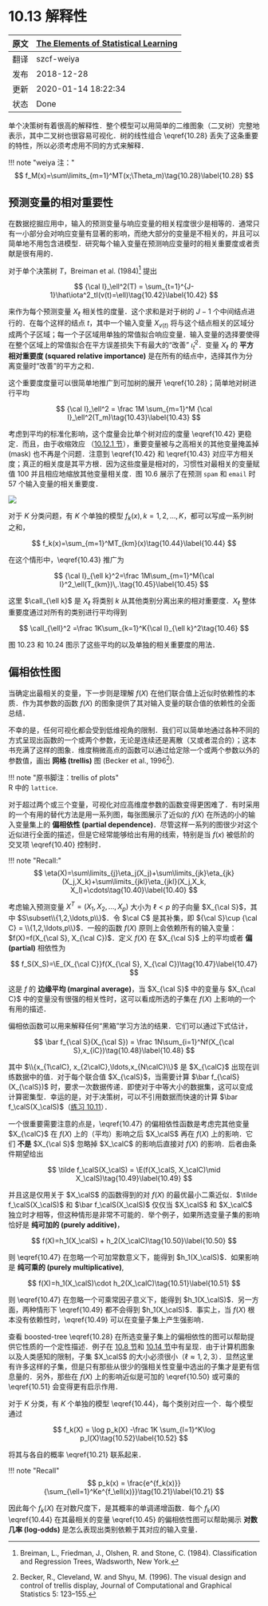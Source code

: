 # 10.13 解释性

| 原文   | [The Elements of Statistical Learning](https://web.stanford.edu/~hastie/ElemStatLearn/printings/ESLII_print12.pdf#page=386) |
| ---- | ---------------------------------------- |
| 翻译   | szcf-weiya                               |
| 发布 | 2018-12-28 |
|更新|2020-01-14 18:22:34|
|状态| Done


单个决策树有着很高的解释性．整个模型可以用简单的二维图象（二叉树）完整地表示，其中二叉树也很容易可视化．树的线性组合 \eqref{10.28} 丢失了这条重要的特性，所以必须考虑用不同的方式来解释．

!!! note "weiya 注："
    $$
    f_M(x)=\sum\limits_{m=1}^MT(x;\Theta_m)\tag{10.28}\label{10.28}
    $$

## 预测变量的相对重要性

在数据挖掘应用中，输入的预测变量与响应变量的相关程度很少是相等的．通常只有一小部分会对响应变量有显著的影响，而绝大部分的变量是不相关的，并且可以简单地不用包含进模型．研究每个输入变量在预测响应变量时的相关重要度或者贡献是很有用的．

对于单个决策树 $T$，Breiman et al. (1984)[^1] 提出

$$
{\cal I}_\ell^2(T) = \sum_{t=1}^{J-1}\hat\iota^2_tI(v(t)=\ell)\tag{10.42}\label{10.42}
$$

来作为每个预测变量 $X_\ell$ 相关性的度量．这个求和是对于树的 $J-1$ 个中间结点进行的．在每个这样的结点 $t$，其中一个输入变量 $X_{v(t)}$ 将与这个结点相关的区域分成两个子区域；每一个子区域用单独的常值拟合响应变量．输入变量的选择要使得在整个区域上的常值拟合在平方误差损失下有最大的“改善” $\hat\iota_t^2$．变量 $X_\ell$ 的 **平方相对重要度 (squared relative importance)** 是在所有的结点中，选择其作为分离变量时“改善”的平方之和．

[^1]: Breiman, L., Friedman, J., Olshen, R. and Stone, C. (1984). Classification and Regression Trees, Wadsworth, New York.

这个重要度度量可以很简单地推广到可加树的展开 \eqref{10.28}；简单地对树进行平均

$$
{\cal I}_\ell^2 = \frac 1M \sum_{m=1}^M {\cal I}_\ell^2(T_m)\tag{10.43}\label{10.43}
$$

考虑到平均的标准化影响，这个度量会比单个树对应的度量 \eqref{10.42} 更稳定．而且，由于收缩效应 （[10.12.1 节](10.12-Regularization/index.html)），重要变量被与之高相关的其他变量掩盖掉 (mask) 也不再是个问题．注意到 \eqref{10.42} 和 \eqref{10.43} 对应平方相关度；真正的相关度是其平方根．因为这些度量是相对的，习惯性对最相关的变量赋值 100 并且相应地缩放其他变量相关度．图 10.6 展示了在预测 `spam` 和 `email` 时 57 个输入变量的相关重要度．

![](../img/10/fig10.6.png)

对于 $K$ 分类问题，有 $K$ 个单独的模型 $f_k(x),k=1,2,\ldots,K$，都可以写成一系列树之和，

$$
f_k(x)=\sum_{m=1}^MT_{km}(x)\tag{10.44}\label{10.44}
$$

在这个情形中，\eqref{10.43} 推广为

$$
{\cal I}_{\ell k}^2=\frac 1M\sum_{m=1}^M{\cal I}^2_\ell(T_{km})\,.\tag{10.45}\label{10.45}
$$

这里 $\calI_{\ell k}$ 是 $X_\ell$ 将类别 $k$ 从其他类别分离出来的相对重要度．$X_\ell$ 整体重要度通过对所有的类别进行平均得到

$$
\calI_{\ell}^2 =\frac 1K\sum_{k=1}^K{\cal I}_{\ell k}^2\tag{10.46}
$$

图 10.23 和 10.24 图示了这些平均的以及单独的相关重要度的用法．

## 偏相依性图

当确定出最相关的变量，下一步则是理解 $f(X)$ 在他们联合值上近似时依赖性的本质．作为其参数的函数 $f(X)$ 的图象提供了其对输入变量的联合值的依赖性的全面总结．

不幸的是，任何可视化都会受到低维视角的限制．我们可以简单地通过各种不同的方式呈现出函数的一个或两个参数，无论是连续还是离散（又或者混合的）；这本书充满了这样的图象．维度稍微高点的函数可以通过给定除一个或两个参数以外的参数值，画出 **网格 (trellis)** 图 (Becker et al., 1996[^2]).

[^2]: Becker, R., Cleveland, W. and Shyu, M. (1996). The visual design and control of trellis display, Journal of Computational and Graphical Statistics 5: 123–155.

!!! note "原书脚注：trellis of plots"  
    R 中的 `lattice`.

对于超过两个或三个变量，可视化对应高维度参数的函数变得更困难了．有时采用的一个有用的替代方法是用一系列图，每张图展示了近似的 $f(X)$ 在所选的小的输入变量集上的 **偏相依性 (partial dependence)**．尽管这样一系列的图很少对这个近似进行全面的描述，但是它经常能够给出有用的线索，特别是当 $f(x)$ 被低阶的交叉项 \eqref{10.40} 控制时．

!!! note "Recall:"
    $$
    \eta(X)=\sum\limits_{j}\eta_j(X_j)+\sum\limits_{jk}\eta_{jk}(X_j,X_k)+\sum\limits_{jkl}\eta_{jkl}(X_j,X_k, X_l)+\cdots\tag{10.40}\label{10.40}
    $$

考虑输入预测变量 $X^T=(X_1,X_2,\ldots,X_p)$ 大小为 $\ell < p$ 的子向量 $X_{\cal S}$，其中 $S\subset\\{1,2,\ldots,p\\}$．令 $\cal C$ 是其补集，即 ${\cal S}\cup {\cal C} = \\{1,2,\ldots,p\\}$．一般的函数 $f(X)$ 原则上会依赖所有的输入变量：$f(X)=f(X_{\cal S}, X_{\cal C})$．定义 $f(X)$ 在 $X_{\cal S}$ 上的平均或者 **偏 (partial)** 相依性为

$$
f_S(X_S)=\E_{X_{\cal C}}f(X_{\cal S}, X_{\cal C})\tag{10.47}\label{10.47}
$$

这是 $f$ 的 **边缘平均 (marginal average)**，当 $X_{\cal S}$ 中的变量与 $X_{\cal C}$ 中的变量没有很强的相关性时，这可以看成所选的子集在 $f(X)$ 上影响的一个有用的描述．

偏相依函数可以用来解释任何“黑箱”学习方法的结果．它们可以通过下式估计，

$$
\bar f_{\cal S}(X_{\cal S}) = \frac 1N\sum_{i=1}^Nf(X_{\cal S},x_{iC})\tag{10.48}\label{10.48}
$$

其中 $\\{x_{1\calC}, x_{2\calC},\ldots,x_{N\calC}\\}$ 是 $X_{\calC}$ 出现在训练数据中的值．对于每个联合值 $X_{\calS}$，当需要计算 $\bar f_{\calS}(X_{\calS})$ 时，要求一次数据传递．即使对于中等大小的数据集，这可以变成计算密集型．幸运的是，对于决策树，可以不引用数据而快速的计算 $\bar f_\calS(X_\calS)$（[练习 10.11](https://github.com/szcf-weiya/ESL-CN/issues/168)）．

一个很重要需要注意的点是，\eqref{10.47} 的偏相依性函数是考虑完其他变量 $X_{\calC}$ 在 $f(X)$ 上的（平均）影响之后 $X_\calS$ 再在 $f(X)$ 上的影响．它们 **不是** $X_{\cal S}$ 忽略掉 $X_\calC$ 的影响后直接对 $f(X)$ 的影响．后者由条件期望给出

$$
\tilde f_\calS(X_\calS) = \E(f(X_\calS, X_\calC)\mid X_\calS)\tag{10.49}\label{10.49}
$$

并且这是仅用关于 $X_\calS$ 的函数得到的对 $f(X)$ 的最优最小二乘近似．$\tilde f_\calS(X_\calS)$ 和 $\bar f_\calS(X_\calS)$ 仅仅当 $X_\calS$ 和 $X_\calC$ 独立时才相等，但这种情形是非常不可能的．举个例子，如果所选变量子集的影响恰好是 **纯可加的 (purely additive)**，

$$
f(X)=h_1(X_\calS) + h_2(X_\calC)\tag{10.50}\label{10.50}
$$

则 \eqref{10.47} 在忽略一个可加常数意义下，能得到 $h_1(X_\calS)$．如果影响是 **纯可乘的 (purely multiplicative)**,

$$
f(X)=h_1(X_\calS)\cdot h_2(X_\calC)\tag{10.51}\label{10.51}
$$

则 \eqref{10.47} 在忽略一个可乘常因子意义下，能得到 $h_1(X_\calS)$．另一方面，两种情形下 \eqref{10.49} 都不会得到 $h_1(X_\calS)$．事实上，当 $f(X)$ 根本没有依赖性时，\eqref{10.49} 可以在变量子集上产生强影响．

查看 boosted-tree \eqref{10.28} 在所选变量子集上的偏相依性的图可以帮助提供它性质的一个定性描述．例子在 [10.8 节](10.8-Spam-Data/index.html)和 [10.14 节](10.14-Illustrations/index.html)中有呈现．由于计算机图象以及人类感知的限制，子集 $X_\calS$ 的大小必须很小（$\ell\approx 1,2,3$）．显然这里有许多这样的子集，但是只有那些从很少的强相关性变量中选出的子集才是更有信息量的．另外，那些在 $f(X)$ 上的影响近似是可加的 \eqref{10.50} 或可乘的 \eqref{10.51} 会变得更有启示作用．

对于 $K$ 分类，有 $K$ 个单独的模型 \eqref{10.44}，每个类别对应一个．每个模型通过

$$
f_k(X) = \log p_k(X) -\frac 1K \sum_{l=1}^K\log p_l(X)\tag{10.52}\label{10.52}
$$

将其与各自的概率 \eqref{10.21} 联系起来．

!!! note "Recall"
    $$
    p_k(x) = \frac{e^{f_k(x)}}{\sum_{\ell=1}^Ke^{f_\ell(x)}}\tag{10.21}\label{10.21}
    $$

因此每个 $f_k(X)$ 在对数尺度下，是其概率的单调递增函数．每个 $f_k(X)$ \eqref{10.44} 在其最相关的变量 \eqref{10.45} 的偏相依性图可以帮助揭示 **对数几率 (log-odds)** 是怎么表现出类别依赖于其对应的输入变量．

